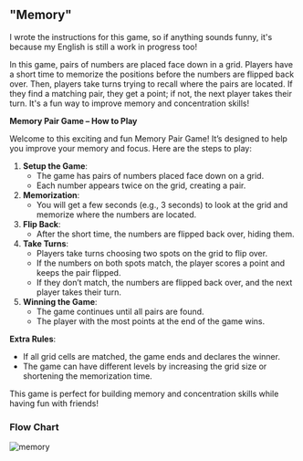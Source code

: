 ## **"Memory"**

I wrote the instructions for this game, so if anything sounds funny, it's because my English is still a work in progress too! 

In this game, pairs of numbers are placed face down in a grid. Players have a short time to memorize the positions before the numbers are flipped back over. Then, players take turns trying to recall where the pairs are located. If they find a matching pair, they get a point; if not, the next player takes their turn. It's a fun way to improve memory and concentration skills!

**Memory Pair Game – How to Play**

Welcome to this exciting and fun Memory Pair Game! It’s designed to help you improve your memory and focus. Here are the steps to play:

1. **Setup the Game**:
    - The game has pairs of numbers placed face down on a grid.
    - Each number appears twice on the grid, creating a pair.
2. **Memorization**:
    - You will get a few seconds (e.g., 3 seconds) to look at the grid and memorize where the numbers are located.
3. **Flip Back**:
    - After the short time, the numbers are flipped back over, hiding them.
4. **Take Turns**:
    - Players take turns choosing two spots on the grid to flip over.
    - If the numbers on both spots match, the player scores a point and keeps the pair flipped.
    - If they don’t match, the numbers are flipped back over, and the next player takes their turn.
5. **Winning the Game**:
    - The game continues until all pairs are found.
    - The player with the most points at the end of the game wins.

**Extra Rules**:

- If all grid cells are matched, the game ends and declares the winner.
- The game can have different levels by increasing the grid size or shortening the memorization time.

This game is perfect for building memory and concentration skills while having fun with friends!

### Flow Chart

![memory](https://github.com/user-attachments/assets/0b42bead-4c40-4cca-a648-38f75d91eedb) 
